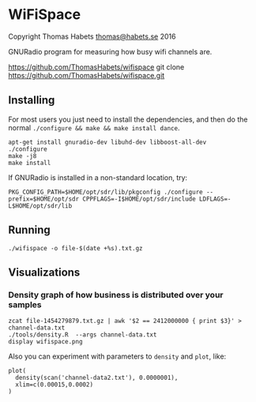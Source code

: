 # WiFiSpace

Copyright Thomas Habets <thomas@habets.se> 2016

GNURadio program for measuring how busy wifi channels are.

https://github.com/ThomasHabets/wifispace
git clone https://github.com/ThomasHabets/wifispace.git

## Installing

For most users you just need to install the dependencies, and then do
the normal `./configure && make && make install dance`.

```shell
apt-get install gnuradio-dev libuhd-dev libboost-all-dev
./configure
make -j8
make install
```

If GNURadio is installed in a non-standard location, try:

```shell
PKG_CONFIG_PATH=$HOME/opt/sdr/lib/pkgconfig ./configure --prefix=$HOME/opt/sdr CPPFLAGS=-I$HOME/opt/sdr/include LDFLAGS=-L$HOME/opt/sdr/lib
```

## Running

```shell
./wifispace -o file-$(date +%s).txt.gz
```

## Visualizations

### Density graph of how business is distributed over your samples

```shell
zcat file-1454279879.txt.gz | awk '$2 == 2412000000 { print $3}' > channel-data.txt
./tools/density.R  --args channel-data.txt
display wifispace.png
```

Also you can experiment with parameters to `density` and `plot`, like:

```
plot(
  density(scan('channel-data2.txt'), 0.0000001),
  xlim=c(0.00015,0.0002)
)
```
